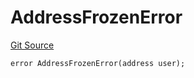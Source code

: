 # AddressFrozenError

[Git Source](https://github.com/renancorreadev/RWAStation/blob/a342e941dc7ad5be1e9dd1d9d5ed2046f709e55c/src/Errors/RWATokenErrors.sol)

```solidity
error AddressFrozenError(address user);
```
